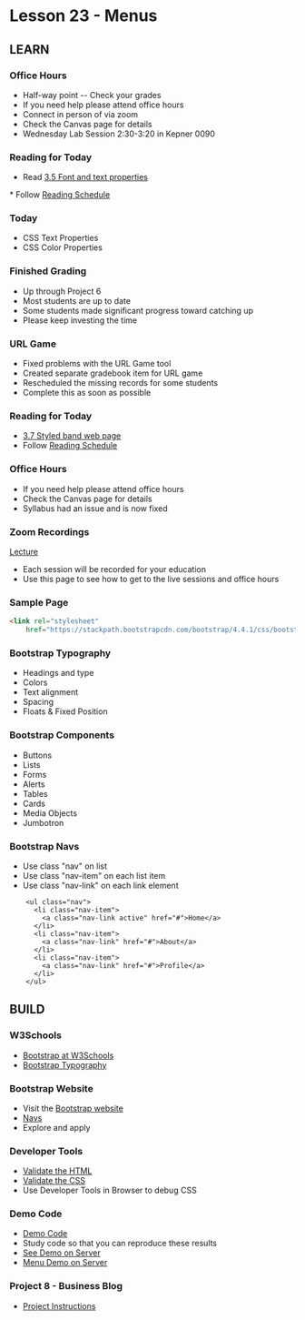 # Lesson 23 - Menus

## LEARN


### Office Hours
* Half-way point -- Check your grades
* If you need help please attend office hours
* Connect in person of via zoom
* Check the Canvas page for details
* Wednesday Lab Session 2:30-3:20 in Kepner 0090


### Reading for Today  
* Read <a target="_blank" 
href="https://learn.zybooks.com/zybook/UNCOBACS200SeamanFall2021/chapter/3/section/5">
3.5 Font and text properties
</a>
* Follow <a target="_blank" href="/course/bacs200/docs/ZybooksReading">Reading Schedule</a>


### Today
* CSS Text Properties
* CSS Color Properties


### Finished Grading 
* Up through Project 6
* Most students are up to date
* Some students made significant progress toward catching up
* Please keep investing the time


### URL Game
* Fixed problems with the URL Game tool
* Created separate gradebook item for URL game
* Rescheduled the missing records for some students
* Complete this as soon as possible


### Reading for Today
* [3.7 Styled band web page](https://learn.zybooks.com/zybook/UNCOBACS200SeamanFall2020/chapter/3/section/6)
* Follow [Reading Schedule](/course/bacs200/docs/ZybooksReading)


### Office Hours
* If you need help please attend office hours
* Check the Canvas page for details
* Syllabus had an issue and is now fixed


### Zoom Recordings

<a href="/course/bacs200/docs/ZoomLectures" class="unc-button">Lecture</a>

* Each session will be recorded for your education
* Use this page to see how to get to the live sessions and office hours


### Sample Page

```html
<link rel="stylesheet" 
    href="https://stackpath.bootstrapcdn.com/bootstrap/4.4.1/css/bootstrap.min.css">

```


### Bootstrap Typography
* Headings and type
* Colors
* Text alignment
* Spacing
* Floats & Fixed Position


### Bootstrap Components
* Buttons
* Lists
* Forms
* Alerts
* Tables
* Cards
* Media Objects
* Jumbotron


### Bootstrap Navs
* Use class "nav" on list
* Use class "nav-item" on each list item
* Use class "nav-link" on each link element

```
    <ul class="nav">
      <li class="nav-item">
        <a class="nav-link active" href="#">Home</a>
      </li>
      <li class="nav-item">
        <a class="nav-link" href="#">About</a>
      </li>
      <li class="nav-item">
        <a class="nav-link" href="#">Profile</a>
      </li>
    </ul>
```



## BUILD

### W3Schools
* [Bootstrap at W3Schools](https://www.w3schools.com/bootstrap4/default.asp)
* [Bootstrap Typography](https://www.w3schools.com/bootstrap4/bootstrap_typography.asp)


### Bootstrap Website
* Visit the [Bootstrap website](https://getbootstrap.com)
* [Navs](https://getbootstrap.com/docs/4.5/components/navs/)
* Explore and apply


### Developer Tools
* [Validate the HTML](https://validator.w3.org/)
* [Validate the CSS](http://jigsaw.w3.org/css-validator/)
* Use Developer Tools in Browser to debug CSS


### Demo Code
* [Demo Code](https://github.com/Mark-Seaman/Mark-Seaman.github.io/tree/master/bacs200/week-8)
* Study code so that you can reproduce these results
* [See Demo on Server](https://Mark-Seaman.github.io/bacs200/week-8/index.html)
* [Menu Demo on Server](https://Mark-Seaman.github.io/bacs200/week-8/menu.html)


### Project 8 - Business Blog
* [Project Instructions](../project/08)

